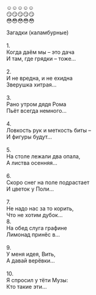 :relaxed::relaxed::relaxed::relaxed::relaxed: <br />
:smirk::smirk::smirk::smirk::smirk: <br />
:flushed::flushed::flushed::flushed::flushed: <br />

Загадки (каламбурные)<br />
<br />
1.<br />
Когда даём мы – это дача<br />
И там, где грядки – тоже…<br />
<br />
2.<br />
И не вредна, и не ехидна<br />
Зверушка хитрая…<br />
<br />
3.<br />
Рано утром дядя Рома<br />
Пьёт всегда немного…<br />
<br />
4.<br />
Ловкость рук и меткость биты –<br />
И фигуры будут…<br />
<br />
5.<br />
На столе лежали два опала,<br />
А листва осенняя…<br />
<br />
6.<br />
Скоро снег на поле подрастает<br />
И цветок у Поли…<br />
<br />
7.<br />
Не надо нас за то корить,<br />
Что не хотим дубок…<br />
8.<br />
На обед слуга графине<br />
Лимонад принёс в…<br />
<br />
9.<br />
У меня идея, Вить,<br />
А давай верёвки…<br />
<br />
10.<br />
Я спросил у тёти Музы:<br />
Кто такие эти…<br />

